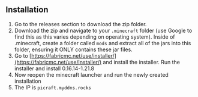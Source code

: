 ## Installation
1. Go to the releases section to download the zip folder.
2. Download the zip and navigate to your `.minecraft` folder (use Google to find this as this varies depending on operating system). Inside of .minecraft, create a folder called `mods` and extract all of the jars into this folder, ensuring it ONLY contains these jar files.
3. Go to [https://fabricmc.net/use/installer/](https://fabricmc.net/use/installer/) and install the installer. Run the installer and install 0.16.14-1.21.8
4. Now reopen the minecraft launcher and run the newly created installation
5. The IP is `picraft.myddns.rocks`
